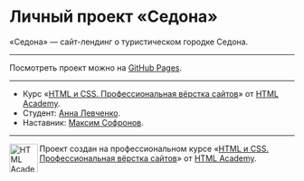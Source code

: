 # Личный проект «Седона»

«Седона» — сайт-лендинг о туристическом городке Седона. 

---

Посмотреть проект можно на [GitHub Pages](https://levallevchenko.github.io/Sedona/).

---

* Курс «[HTML и CSS. Профессиональная вёрстка сайтов](https://htmlacademy.ru/intensive/htmlcss)» от [HTML Academy](https://htmlacademy.ru).
* Студент: [Анна Левченко](https://htmlacademy.ru/profile/id506463).
* Наставник: [Максим Софронов](https://htmlacademy.ru/profile/id44780).

---

<a href="https://htmlacademy.ru/intensive/htmlcss"><img align="left" width="50" height="50" alt="HTML Academy" src="https://up.htmlacademy.ru/static/img/intensive/htmlcss/logo-for-github-2.png"></a>

Проект создан на профессиональном курсе «[HTML и CSS. Профессиональная вёрстка сайтов](https://htmlacademy.ru/intensive/htmlcss)» от [HTML Academy](https://htmlacademy.ru).
